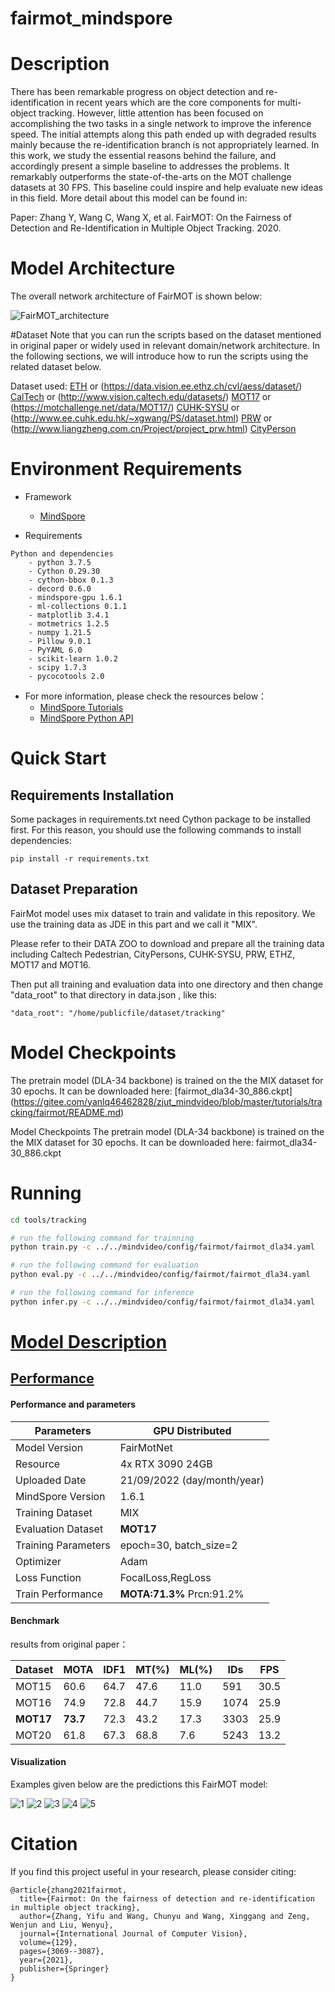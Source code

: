 # fairmot_mindspore

# Description
There has been remarkable progress on object detection and re-identification in recent years which are the core components for multi-object tracking. However, little attention has been focused on accomplishing the two tasks in a single network to improve the inference speed. The initial attempts along this path ended up with degraded results mainly because the re-identification branch is not appropriately learned. In this work, we study the essential reasons behind the failure, and accordingly present a simple baseline to addresses the problems. It remarkably outperforms the state-of-the-arts on the MOT challenge datasets at 30 FPS. This baseline could inspire and help evaluate new ideas in this field. More detail about this model can be found in:

Paper: Zhang Y, Wang C, Wang X, et al. FairMOT: On the Fairness of Detection and Re-Identification in Multiple Object Tracking. 2020.
# Model Architecture

The overall network architecture of FairMOT is shown below:

![FairMOT_architecture](./pics/fairmot.png)


#Dataset
Note that you can run the scripts based on the dataset mentioned in original paper or widely used in relevant domain/network architecture. In the following sections, we will introduce how to run the scripts using the related dataset below.

Dataset used: 
[ETH](https://github.com/Zhongdao/Towards-Realtime-MOT/blob/master/DATASET_ZOO.md) or (https://data.vision.ee.ethz.ch/cvl/aess/dataset/)
[CalTech](https://github.com/Zhongdao/Towards-Realtime-MOT/blob/master/DATASET_ZOO.md) or (http://www.vision.caltech.edu/datasets/)
[MOT17](https://github.com/Zhongdao/Towards-Realtime-MOT/blob/master/DATASET_ZOO.md) or (https://motchallenge.net/data/MOT17/)
[CUHK-SYSU](https://github.com/Zhongdao/Towards-Realtime-MOT/blob/master/DATASET_ZOO.md) or (http://www.ee.cuhk.edu.hk/~xgwang/PS/dataset.html)
[PRW](https://github.com/Zhongdao/Towards-Realtime-MOT/blob/master/DATASET_ZOO.md) or (http://www.liangzheng.com.cn/Project/project_prw.html)
[CityPerson](https://github.com/Zhongdao/Towards-Realtime-MOT/blob/master/DATASET_ZOO.md)


# Environment Requirements

- Framework
  - [MindSpore](https://www.mindspore.cn/install/en)

- Requirements

```text
Python and dependencies
    - python 3.7.5
	- Cython 0.29.30
	- cython-bbox 0.1.3
    - decord 0.6.0
    - mindspore-gpu 1.6.1
    - ml-collections 0.1.1
    - matplotlib 3.4.1
	- motmetrics 1.2.5
    - numpy 1.21.5
    - Pillow 9.0.1
    - PyYAML 6.0
    - scikit-learn 1.0.2
    - scipy 1.7.3
    - pycocotools 2.0
```

- For more information, please check the resources below：
  - [MindSpore Tutorials](https://www.mindspore.cn/tutorials/en/master/index.html)
  - [MindSpore Python API](https://www.mindspore.cn/docs/en/master/index.html)
  
# Quick Start

## Requirements Installation

Some packages in requirements.txt need Cython package to be installed first. For this reason, you should use the following commands to install dependencies:
```text
pip install -r requirements.txt
```

## Dataset Preparation

FairMot model uses mix dataset to train and validate in this repository. We use the training data as JDE in this part and we call it "MIX".

Please refer to their DATA ZOO to download and prepare all the training data including Caltech Pedestrian, CityPersons, CUHK-SYSU, PRW, ETHZ, MOT17 and MOT16.

Then put all training and evaluation data into one directory and then change "data_root" to that directory in data.json , like this:

```text
"data_root": "/home/publicfile/dataset/tracking"
```

# Model Checkpoints
The pretrain model (DLA-34 backbone) is trained on the the MIX dataset for 30 epochs. It can be downloaded here: 
[fairmot_dla34-30_886.ckpt] (https://gitee.com/yanlq46462828/zjut_mindvideo/blob/master/tutorials/tracking/fairmot/README.md)


Model Checkpoints
The pretrain model (DLA-34 backbone) is trained on the the MIX dataset for 30 epochs. It can be downloaded here: fairmot_dla34-30_886.ckpt

# Running

```bash
cd tools/tracking

# run the following command for trainning
python train.py -c ../../mindvideo/config/fairmot/fairmot_dla34.yaml

# run the following command for evaluation
python eval.py -c ../../mindvideo/config/fairmot/fairmot_dla34.yaml

# run the following command for inference
python infer.py -c ../../mindvideo/config/fairmot/fairmot_dla34.yaml
```

# [Model Description](https://github.com/ZJUT-ERCISS/fairmot_mindspore#contents)

## [Performance](https://github.com/ZJUT-ERCISS/fairmot_mindspore#contents)

#### Performance and parameters

| Parameters          | GPU Distributed             |
| ------------------- | --------------------------- |
| Model Version       | FairMotNet                  |
| Resource            | 4x RTX 3090 24GB            |
| Uploaded Date       | 21/09/2022 (day/month/year) |
| MindSpore Version   | 1.6.1                       |
| Training Dataset    | MIX                         |
| Evaluation Dataset  | **MOT17**                       |
| Training Parameters | epoch=30, batch_size=2      |
| Optimizer           | Adam                        |
| Loss Function       | FocalLoss,RegLoss           |
| Train Performance   | **MOTA:71.3%** Prcn:91.2%       |

#### Benchmark

results from original paper：

| Dataset | MOTA | IDF1 | MT(%) | ML(%) | IDs  | FPS  |
| --  | --| -- | ---  | ---  | --- | --- |
| MOT15   | 60.6 | 64.7 | 47.6  | 11.0  | 591  | 30.5 |
| MOT16   | 74.9 | 72.8 | 44.7  | 15.9  | 1074 | 25.9 |
| **MOT17**   | **73.7** | 72.3 | 43.2  | 17.3  | 3303 | 25.9 |
| MOT20   | 61.8 | 67.3 | 68.8  | 7.6   | 5243 | 13.2 |
#### Visualization

Examples given below are the predictions this FairMOT model:

![1](./pics/MOT17_04_SDP.gif)
![2](./pics/MOT17_05_SDP.gif)
![3](./pics/MOT17_09_SDP.gif)
![4](./pics/MOT17_10_SDP.gif)
![5](./pics/MOT17_13_SDP.gif)

# Citation

If you find this project useful in your research, please consider citing:

```text
@article{zhang2021fairmot,
  title={Fairmot: On the fairness of detection and re-identification in multiple object tracking},
  author={Zhang, Yifu and Wang, Chunyu and Wang, Xinggang and Zeng, Wenjun and Liu, Wenyu},
  journal={International Journal of Computer Vision},
  volume={129},
  pages={3069--3087},
  year={2021},
  publisher={Springer}
}
```
